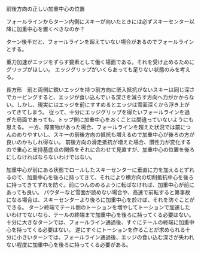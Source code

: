 前後方向の正しい加重中心の位置

フォールラインからターン内側にスキーが向いたときには必ずスキーセンター以降に加重中心を置くべきなのか？

ターン後半だと、フォールラインを超えていない場合があるのでフォールラインとする。

重力加速がエッジをずらす要素として働く場面である。それを受け止めるためにグリップがほしい。
エッジグリップがいくらあっても足りない状態のみを考える。

長方形　前と両側に鋭いエッジを持つ前方向に嵌入抵抗がないスキーは同じ深さでカービングすると、エッジが食い込んでいる深さを減らす方向へ力がかからない。しかし、現実にはエッジを前にすすめるとエッジは雪面深くから浮き上がってきてしまう。
従って、十分にエッジグリップを得たいフォールラインを過ぎた局面であっても、トップ側に加重中心をおくことは間違っていないようにも思える。
一方、障害物があった場合、フォールラインを超えた状況では前につんのめりやすいし、スキーの前後方向の抵抗も増えるので加重中心が後ろの方が良いのかもしれ得ない。
前後方向の滑走抵抗が増えた場合、慣性力が変化するので重心と支持基底点の関係をそれに合わせて見直すが、加重中心の位置を後ろにしなければならないわけではない。

加重中心が前にある状態でロールしたスキーセンターに垂直に力を加えるとずれるので、加重中心を後ろに持ってきて、それにより横方向の切削抵抗中心を後ろに持ってきてずれを防ぐ。前につんのめるように転ばなければ、加重中心が前にあっても良い。
パウダーなど雪面が読めない場合や、高速で前転すると第事故になる場合は、スキーセンターより後ろに加重中心を於けば、それを防ぐことができる。
ターン終端でテール側のトーションを増やしてトーションで加速したいわけでないなら、テールの終端まで加重中心を後ろに持ってくる必要はない。
十分に大きなターンでは、フォールライン通過後、すぐにテールの終端に加重中心を持ってくる必要はない。
逆にすぐにトーションを作ることが求められる十分に小さいターンでは、フォールライン通過後、エッジの食い込む深さが失われない程度に加重中心を後ろに持ってくる必要がある。